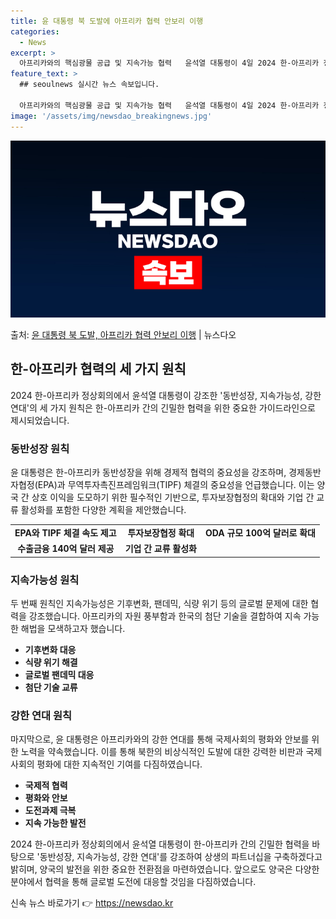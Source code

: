 ```yaml
---
title: 윤 대통령 북 도발에 아프리카 협력 안보리 이행
categories:
  - News
excerpt: >
  아프리카와의 핵심광물 공급 및 지속가능 협력   윤석열 대통령이 4일 2024 한-아프리카 정상회의장에서 열…
feature_text: >
  ## seoulnews 실시간 뉴스 속보입니다.

  아프리카와의 핵심광물 공급 및 지속가능 협력   윤석열 대통령이 4일 2024 한-아프리카 정상회의장에서 열…
image: '/assets/img/newsdao_breakingnews.jpg'
---
```


![뉴스다오 속보](/assets/img/newsdao_breakingnews.jpg)

<p>출처: <a href="https://newsdao.kr/4074" rel="dofollow">윤 대통령 북 도발, 아프리카 협력 안보리 이행</a> | 뉴스다오</p>

<h2 data-ke-size="size26">한-아프리카 협력의 세 가지 원칙</h2>
<p data-ke-size="size16">2024 한-아프리카 정상회의에서 윤석열 대통령이 강조한 '동반성장, 지속가능성, 강한 연대'의 세 가지 원칙은 한-아프리카 간의 긴밀한 협력을 위한 중요한 가이드라인으로 제시되었습니다.</p>

<h3>동반성장 원칙</h3>
<p data-ke-size="size16">윤 대통령은 한-아프리카 동반성장을 위해 경제적 협력의 중요성을 강조하며, 경제동반자협정(EPA)과 무역투자촉진프레임워크(TIPF) 체결의 중요성을 언급했습니다. 이는 양국 간 상호 이익을 도모하기 위한 필수적인 기반으로, 투자보장협정의 확대와 기업 간 교류 활성화를 포함한 다양한 계획을 제안했습니다.</p>
<table>
	<tr>
		<td style="text-align: center; height: 17px;"><b>EPA와 TIPF 체결 속도 제고</b></td>
		<td style="text-align: center; height: 17px;"><b>투자보장협정 확대</b></td>
		<td style="text-align: center; height: 17px;"><b>ODA 규모 100억 달러로 확대</b></td>
	</tr>
	<tr>
		<td style="text-align: center; height: 17px;"><b>수출금융 140억 달러 제공</b></td>
		<td style="text-align: center; height: 17px;"><b>기업 간 교류 활성화</b></td>
		<td style="text-align: center; height: 17px;"><b></b></td>
	</tr>
</table>

<h3>지속가능성 원칙</h3>
<p data-ke-size="size16">두 번째 원칙인 지속가능성은 기후변화, 팬데믹, 식량 위기 등의 글로벌 문제에 대한 협력을 강조했습니다. 아프리카의 자원 풍부함과 한국의 첨단 기술을 결합하여 지속 가능한 해법을 모색하고자 했습니다.</p>
<ul>
	<li><b>기후변화 대응</b></li>
	<li><b>식량 위기 해결</b></li>
	<li><b>글로벌 팬데믹 대응</b></li>
	<li><b>첨단 기술 교류</b></li>
</ul>

<h3>강한 연대 원칙</h3>
<p data-ke-size="size16">마지막으로, 윤 대통령은 아프리카와의 강한 연대를 통해 국제사회의 평화와 안보를 위한 노력을 약속했습니다. 이를 통해 북한의 비상식적인 도발에 대한 강력한 비판과 국제사회의 평화에 대한 지속적인 기여를 다짐하였습니다.</p>
<ul>
	<li><b>국제적 협력</b></li>
	<li><b>평화와 안보</b></li>
	<li><b>도전과제 극복</b></li>
	<li><b>지속 가능한 발전</b></li>
</ul>

<p data-ke-size="size16">2024 한-아프리카 정상회의에서 윤석열 대통령이 한-아프리카 간의 긴밀한 협력을 바탕으로 '동반성장, 지속가능성, 강한 연대'를 강조하여 상생의 파트너십을 구축하겠다고 밝히며, 양국의 발전을 위한 중요한 전환점을 마련하였습니다. 앞으로도 양국은 다양한 분야에서 협력을 통해 글로벌 도전에 대응할 것임을 다짐하였습니다.</p> 

신속 뉴스 바로가기 👉 <a href="https://newsdao.kr" rel="dofollow">https://newsdao.kr</a>


